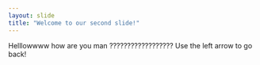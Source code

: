 ```yaml
---
layout: slide
title: "Welcome to our second slide!"
---
```

Helllowwww how are you man ??????????????????
Use the left arrow to go back!
